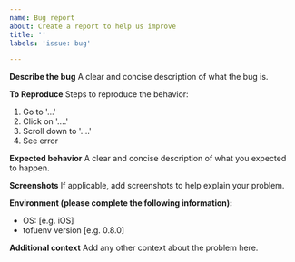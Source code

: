 ```yaml
---
name: Bug report
about: Create a report to help us improve
title: ''
labels: 'issue: bug'

---
```


**Describe the bug**
A clear and concise description of what the bug is.

**To Reproduce**
Steps to reproduce the behavior:
1. Go to '...'
2. Click on '....'
3. Scroll down to '....'
4. See error

**Expected behavior**
A clear and concise description of what you expected to happen.

**Screenshots**
If applicable, add screenshots to help explain your problem.

**Environment (please complete the following information):**
- OS: [e.g. iOS]
- tofuenv version [e.g. 0.8.0]

**Additional context**
Add any other context about the problem here.